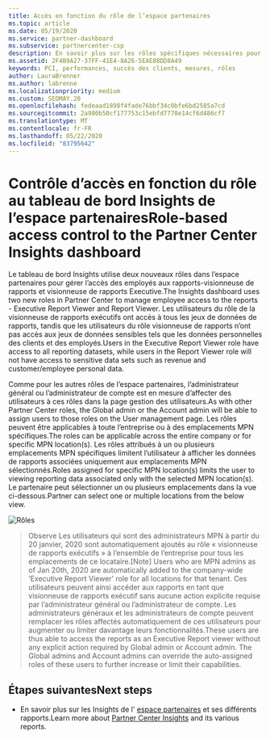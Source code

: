 ```yaml
---
title: Accès en fonction du rôle de l’espace partenaires
ms.topic: article
ms.date: 05/19/2020
ms.service: partner-dashboard
ms.subservice: partnercenter-csp
description: En savoir plus sur les rôles spécifiques nécessaires pour voir les rapports de l’espace partenaires. Celles-ci incluent les rôles de visionneuse de rapports Executive et de visionneuse de rapports.
ms.assetid: 2F4B9A27-37FF-41E4-8A26-5EAE88DD8A49
keywords: PCI, performances, succès des clients, mesures, rôles
author: LauraBrenner
ms.author: labrenne
ms.localizationpriority: medium
ms.custom: SEOMAY.20
ms.openlocfilehash: fedeaad1898f4fade76bbf34c0bfe6bd2585a7cd
ms.sourcegitcommit: 2a980b50cf177753c15ebfd7770e14cf6d486cf7
ms.translationtype: MT
ms.contentlocale: fr-FR
ms.lasthandoff: 05/22/2020
ms.locfileid: "83795642"
---
```

# <a name="role-based-access-control-to-the-partner-center-insights-dashboard"></a><span data-ttu-id="f7f71-105">Contrôle d’accès en fonction du rôle au tableau de bord Insights de l’espace partenaires</span><span class="sxs-lookup"><span data-stu-id="f7f71-105">Role-based access control to the Partner Center Insights dashboard</span></span>

<span data-ttu-id="f7f71-106">Le tableau de bord Insights utilise deux nouveaux rôles dans l’espace partenaires pour gérer l’accès des employés aux rapports-visionneuse de rapports et visionneuse de rapports Executive.</span><span class="sxs-lookup"><span data-stu-id="f7f71-106">The Insights dashboard uses two new roles in Partner Center to manage employee access to the reports - Executive Report Viewer and Report Viewer.</span></span>  <span data-ttu-id="f7f71-107">Les utilisateurs du rôle de la visionneuse de rapports exécutifs ont accès à tous les jeux de données de rapports, tandis que les utilisateurs du rôle visionneuse de rapports n’ont pas accès aux jeux de données sensibles tels que les données personnelles des clients et des employés.</span><span class="sxs-lookup"><span data-stu-id="f7f71-107">Users in the Executive Report Viewer role have access to all reporting datasets, while users in the Report Viewer role will not have access to sensitive data sets such as revenue and customer/employee personal data.</span></span>  

<span data-ttu-id="f7f71-108">Comme pour les autres rôles de l’espace partenaires, l’administrateur général ou l’administrateur de compte est en mesure d’affecter des utilisateurs à ces rôles dans la page gestion des utilisateurs.</span><span class="sxs-lookup"><span data-stu-id="f7f71-108">As with other Partner Center roles, the Global admin or the Account admin will be able to assign users to those roles on the User management page.</span></span> <span data-ttu-id="f7f71-109">Les rôles peuvent être applicables à toute l’entreprise ou à des emplacements MPN spécifiques.</span><span class="sxs-lookup"><span data-stu-id="f7f71-109">The roles can be applicable across the entire company or for specific MPN location(s).</span></span> <span data-ttu-id="f7f71-110">Les rôles attribués à un ou plusieurs emplacements MPN spécifiques limitent l’utilisateur à afficher les données de rapports associées uniquement aux emplacements MPN sélectionnés.</span><span class="sxs-lookup"><span data-stu-id="f7f71-110">Roles assigned for specific MPN location(s) limits the user to viewing reporting data associated only with the selected MPN location(s).</span></span> <span data-ttu-id="f7f71-111">Le partenaire peut sélectionner un ou plusieurs emplacements dans la vue ci-dessous.</span><span class="sxs-lookup"><span data-stu-id="f7f71-111">Partner can select one or multiple locations from the below view.</span></span>

![Rôles](images/pci/roles.png)

><span data-ttu-id="f7f71-113">Observe Les utilisateurs qui sont des administrateurs MPN à partir du 20 janvier, 2020 sont automatiquement ajoutés au rôle « visionneuse de rapports exécutifs » à l’ensemble de l’entreprise pour tous les emplacements de ce locataire.</span><span class="sxs-lookup"><span data-stu-id="f7f71-113">[Note] Users who are MPN admins as of Jan 20th, 2020 are automatically added to the company-wide ‘Executive Report Viewer’ role for all locations for that tenant.</span></span> <span data-ttu-id="f7f71-114">Ces utilisateurs peuvent ainsi accéder aux rapports en tant que visionneuse de rapports exécutif sans aucune action explicite requise par l’administrateur général ou l’administrateur de compte. Les administrateurs généraux et les administrateurs de compte peuvent remplacer les rôles affectés automatiquement de ces utilisateurs pour augmenter ou limiter davantage leurs fonctionnalités.</span><span class="sxs-lookup"><span data-stu-id="f7f71-114">These users are thus able to access the reports as an Executive Report viewer without any explicit action required by Global admin or Account admin. The Global admins and Account admins can override the auto-assigned roles of these users to further increase or limit their capabilities.</span></span>

## <a name="next-steps"></a><span data-ttu-id="f7f71-115">Étapes suivantes</span><span class="sxs-lookup"><span data-stu-id="f7f71-115">Next steps</span></span>

- <span data-ttu-id="f7f71-116">En savoir plus sur les Insights de l' [espace partenaires](partner-center-insights.md) et ses différents rapports.</span><span class="sxs-lookup"><span data-stu-id="f7f71-116">Learn more about [Partner Center Insights](partner-center-insights.md) and its various reports.</span></span>
